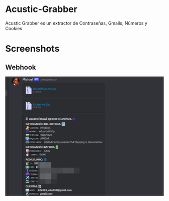 # Acustic-Grabber
Acustic Grabber es un extractor de Contraseñas, Gmails, Números y Cookies

# Screenshots

## Webhook
<p align="center">
  <img src="https://github.com/Eduardx-2/Acustic-Grabber/blob/main/img/Acustic.jpg">
</p>
